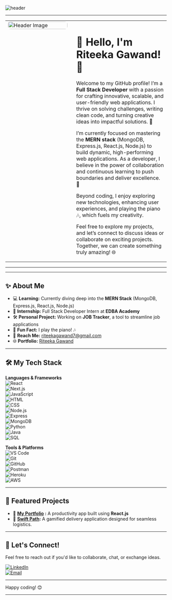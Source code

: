 ![header](https://user-images.githubusercontent.com/59575502/127335491-fdba1874-e943-4d3c-ab8c-678ffe22f8b8.png)
  
---

<table style="width:100%; table-layout:fixed; border-collapse:collapse;">
  <tr>
    <!-- Image Section (70%) -->
    <td valign="top" width="40%">
      <img src="https://pbs.twimg.com/media/GObE3i0WAAAxiZC?format=jpg&name=4096x4096" 
           alt="Header Image" style="width:100%; height:auto; border-radius:8px;"/>
    </td>
    <!-- Text Section (30%) -->
    <td valign="top" width="60%" style="padding-left:20px;">
      <h1>🌟 Hello, I'm Riteeka Gawand! 👋</h1>
      <p>
        Welcome to my GitHub profile! I’m a <strong>Full Stack Developer</strong> with a passion for crafting
        innovative, scalable, and user-friendly web applications. I thrive on solving challenges, writing clean
        code, and turning creative ideas into impactful solutions. 🚀  
      </p>
      <p>
        I’m currently focused on mastering the <strong>MERN stack</strong> (MongoDB, Express.js, React.js, Node.js)
        to build dynamic, high-performing web applications. As a developer, I believe in the power of collaboration
        and continuous learning to push boundaries and deliver excellence. 🌟  
      </p>
      <p>
        Beyond coding, I enjoy exploring new technologies, enhancing user experiences, and playing the piano 🎶,
        which fuels my creativity.  
      </p>
      <p>
        Feel free to explore my projects, and let’s connect to discuss ideas or collaborate on exciting projects.
        Together, we can create something truly amazing! 🌐  
      </p>
    </td>
  </tr>
</table>


---



---

## ✨ About Me  

- 💻 **Learning:** Currently diving deep into the **MERN Stack** (MongoDB, Express.js, React.js, Node.js)  
- 🌟 **Internship:** Full Stack Developer Intern at **EDBA Academy**  
- 🛠 **Personal Project:** Working on **JOB Tracker**, a tool to streamline job applications  
- 🎹 **Fun Fact:** I play the piano! 🎶  
- 📩 **Reach Me:** [riteekagawand7@gmail.com](mailto:riteekagawand7@gmail.com)
- 🌐 **Portfolio:** [Riteeka Gawand](https://riteekagawand-portfolio.vercel.app/)

---

## 🛠 My Tech Stack  

**Languages & Frameworks**  
![React](https://img.shields.io/badge/-React-333333?style=flat&logo=react)  
![Next.js](https://img.shields.io/badge/-Next.js-333333?style=flat&logo=nextdotjs)  
![JavaScript](https://img.shields.io/badge/-JavaScript-333333?style=flat&logo=javascript)  
![HTML](https://img.shields.io/badge/-HTML-333333?style=flat&logo=html5)  
![CSS](https://img.shields.io/badge/-CSS-333333?style=flat&logo=css3)  
![Node.js](https://img.shields.io/badge/-Node.js-333333?style=flat&logo=nodedotjs)  
![Express](https://img.shields.io/badge/-Express-333333?style=flat&logo=express)  
![MongoDB](https://img.shields.io/badge/-MongoDB-333333?style=flat&logo=mongodb)  
![Python](https://img.shields.io/badge/-Python-333333?style=flat&logo=python)  
![Java](https://img.shields.io/badge/-Java-333333?style=flat&logo=java)  
![SQL](https://img.shields.io/badge/-SQL-333333?style=flat&logo=postgresql)  

**Tools & Platforms**  
![VS Code](https://img.shields.io/badge/-VS%20Code-333333?style=flat&logo=visualstudiocode)  
![Git](https://img.shields.io/badge/-Git-333333?style=flat&logo=git)  
![GitHub](https://img.shields.io/badge/-GitHub-333333?style=flat&logo=github)  
![Postman](https://img.shields.io/badge/-Postman-333333?style=flat&logo=postman)  
![Heroku](https://img.shields.io/badge/-Heroku-333333?style=flat&logo=heroku)  
![AWS](https://img.shields.io/badge/-AWS-333333?style=flat&logo=amazonaws)  

---

## 🌟 Featured Projects  

- 🎯 **[My Portfolio](https://github.com/riteekagawand/Portfolio-new) :** A productivity app built using **React.js**
- 🚀 **[Swift Path](https://github.com/riteekagawand/VH24-WEBMASTERS):** A gamified delivery application designed for seamless logistics.  

---

## 💬 Let's Connect!  

Feel free to reach out if you'd like to collaborate, chat, or exchange ideas.  

[![LinkedIn](https://img.shields.io/badge/-LinkedIn-0077B5?style=flat&logo=linkedin&logoColor=white)](https://www.linkedin.com/in/riteeka-gawand-702553212/)  
[![Email](https://img.shields.io/badge/-Email-D14836?style=flat&logo=gmail&logoColor=white)](mailto:riteekagawand7@gmail.com)  

---

Happy coding! 😊  

---
